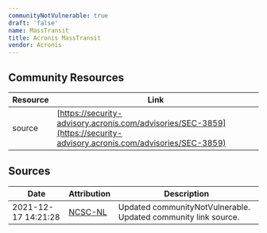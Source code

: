 ```yaml
---
communityNotVulnerable: true
draft: 'false'
name: MassTransit
title: Acronis MassTransit
vendor: Acronis
---
```



## Community Resources
| Resource | Link |
| --- | --- |
| source | [https://security-advisory.acronis.com/advisories/SEC-3859](https://security-advisory.acronis.com/advisories/SEC-3859) |


## Sources
| Date | Attribution | Description |
| --- | --- | --- |
| 2021-12-17 14:21:28 | [NCSC-NL](https://github.com/NCSC-NL/log4shell/blob/main/software/README.md) | Updated communityNotVulnerable. Updated community link source.  |
